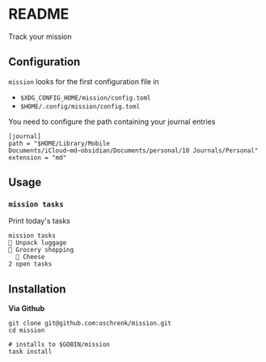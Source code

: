 # README

Track your mission

## Configuration

`mission` looks for the first configuration file in

- `$XDG_CONFIG_HOME/mission/config.toml`
- `$HOME/.config/mission/config.toml`

You need to configure the path containing your journal entries

```
[journal]
path = "$HOME/Library/Mobile Documents/iCloud~md~obsidian/Documents/personal/10 Journals/Personal"
extension = "md"
```

## Usage

### `mission tasks`

Print today's tasks

```
mission tasks
󰄴 Unpack luggage
󰝦 Grocery shopping
  󰝦 Cheese
2 open tasks
```

## Installation

**Via Github**

```
git clone git@github.com:oschrenk/mission.git
cd mission

# installs to $GOBIN/mission
task install
```
````
